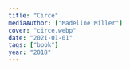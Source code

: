 ```yaml
---
title: "Circe"
mediaAuthor: ["Madeline Miller"]
cover: "circe.webp"
date: "2021-01-01"
tags: ["book"]
year: "2018"
---
```

